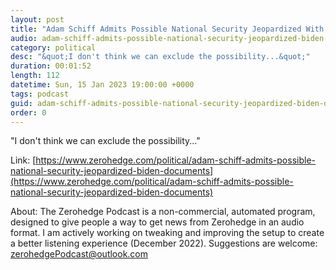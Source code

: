 ```yaml
---
layout: post
title: "Adam Schiff Admits Possible National Security Jeopardized With Biden Documents"
audio: adam-schiff-admits-possible-national-security-jeopardized-biden-documents-0
category: political
desc: "&quot;I don't think we can exclude the possibility...&quot;"
duration: 00:01:52
length: 112
datetime: Sun, 15 Jan 2023 19:00:00 +0000
tags: podcast
guid: adam-schiff-admits-possible-national-security-jeopardized-biden-documents-0
order: 0
---
```

&quot;I don't think we can exclude the possibility...&quot;

Link: [https://www.zerohedge.com/political/adam-schiff-admits-possible-national-security-jeopardized-biden-documents](https://www.zerohedge.com/political/adam-schiff-admits-possible-national-security-jeopardized-biden-documents)

About: The Zerohedge Podcast is a non-commercial, automated program, designed to give people a way to get news from Zerohedge in an audio format.  I am actively working on tweaking and improving the setup to create a better listening experience (December 2022).  Suggestions are welcome: [zerohedgePodcast@outlook.com](mailto:zerohedgePodcast@outlook.com)